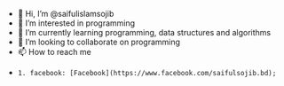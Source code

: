 - 👋 Hi, I’m @saifulislamsojib
- 👀 I’m interested in programming
- 🌱 I’m currently learning programming, data structures and algorithms
- 💞️ I’m looking to collaborate on programming
- 📫 How to reach me 
-     1. facebook: [Facebook](https://www.facebook.com/saifulsojib.bd);

<!---
saifulislamsojib/saifulislamsojib is a ✨ special ✨ repository because its `README.md` (this file) appears on your GitHub profile.
You can click the Preview link to take a look at your changes.
--->
